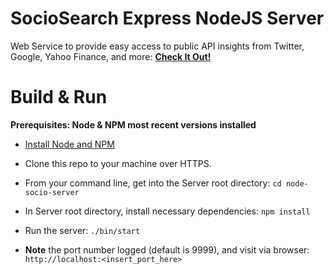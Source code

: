 # SocioSearch Express NodeJS Server

Web Service to provide easy access to public API insights from Twitter, Google, Yahoo Finance, and more:
**[Check It Out!](http://www.sociosearch.com)**

# Build & Run
**Prerequisites: Node & NPM most recent versions installed**
- [Install Node and NPM](https://nodejs.org/en/download/)
- Clone this repo to your machine over HTTPS.
- From your command line, get into the Server root directory:
`cd node-socio-server`

- In Server root directory, install necessary dependencies:
`npm install`

- Run the server:
`./bin/start`

- **Note** the port number logged (default is 9999), and visit via browser:
`http://localhost:<insert_port_here>`
